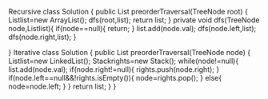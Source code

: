 ​Recursive
class Solution {
    public List<Integer> preorderTraversal(TreeNode root) {
       List<Integer>list=new ArrayList<Integer>();
        dfs(root,list);
        return list;
    }
    private void dfs(TreeNode node,List<Integer>list){
        if(node==null){
            return;
        }
        list.add(node.val);
        dfs(node.left,list);
        dfs(node.right,list);
    }
    
}
  Iterative
  class Solution {
    public List<Integer> preorderTraversal(TreeNode node) {
       List<Integer>list=new LinkedList<Integer>();
        Stack<TreeNode>rights=new Stack<TreeNode>();
        while(node!=null){
            list.add(node.val);
            if(node.right!=null){
                rights.push(node.right);
            }
            if(node.left==null&&!rights.isEmpty()){
                node=rights.pop();
            }
            else{
                node=node.left;
            }
        }
        return list;
   }
}
